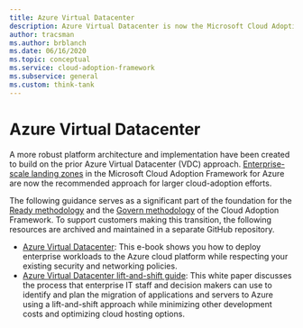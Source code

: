 ```yaml
---
title: Azure Virtual Datacenter
description: Azure Virtual Datacenter is now the Microsoft Cloud Adoption Framework for Azure. Learn about the resources available to support this transition.
author: tracsman
ms.author: brblanch
ms.date: 06/16/2020
ms.topic: conceptual
ms.service: cloud-adoption-framework
ms.subservice: general
ms.custom: think-tank
---
```


<!-- docutune:ignore "Azure Virtual Datacenter" -->

# Azure Virtual Datacenter

A more robust platform architecture and implementation have been created to build on the prior Azure Virtual Datacenter (VDC) approach. [Enterprise-scale landing zones](../ready/enterprise-scale/index.md) in the Microsoft Cloud Adoption Framework for Azure are now the recommended approach for larger cloud-adoption efforts.

The following guidance serves as a significant part of the foundation for the [Ready methodology](../ready/index.md) and the [Govern methodology](../govern/index.md) of the Cloud Adoption Framework. To support customers making this transition, the following resources are archived and maintained in a separate GitHub repository.

- [Azure Virtual Datacenter](https://raw.githubusercontent.com/microsoft/CloudAdoptionFramework/master/archive/vdc/Azure_Virtual_Datacenter.pdf): This e-book shows you how to deploy enterprise workloads to the Azure cloud platform while respecting your existing security and networking policies.
- [Azure Virtual Datacenter lift-and-shift guide](https://raw.githubusercontent.com/microsoft/CloudAdoptionFramework/master/archive/vdc/Azure_Virtual_Datacenter_Lift_and_Shift_Guide.pdf): This white paper discusses the process that enterprise IT staff and decision makers can use to identify and plan the migration of applications and servers to Azure using a lift-and-shift approach while minimizing other development costs and optimizing cloud hosting options.

